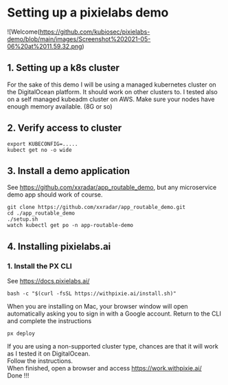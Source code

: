 # Setting up a pixielabs demo
![Welcome(https://github.com/kubiosec/pixielabs-demo/blob/main/images/Screenshot%202021-05-06%20at%2011.59.32.png)
## 1. Setting up a k8s cluster
For the sake of this demo I will be using a managed kubernetes cluster on the DigitalOcean platform. 
It should work on other clusters to. I tested also on a self managed kubeadm cluster on AWS.
Make sure your nodes have enough memory available. (8G or so)

## 2. Verify access to cluster
```
export KUBECONFIG=.....
kubect get no -o wide
```
## 3. Install a demo application 
See https://github.com/xxradar/app_routable_demo, but any microservice demo app should work of course.
```
git clone https://github.com/xxradar/app_routable_demo.git
cd ./app_routable_demo
./setup.sh
watch kubectl get po -n app-routable-demo
```
## 4. Installing pixielabs.ai 
### 1. Install the PX CLI
See https://docs.pixielabs.ai/
```
bash -c "$(curl -fsSL https://withpixie.ai/install.sh)"
```
When you are installing on Mac, your browser window will open automatically asking you to sign in with a Google account.
Return to the CLI and complete the instructions
```
px deploy
```
If you are using a non-supported cluster type, chances are that it will work as I tested it on DigitalOcean.<br>
Follow the instructions.<br>
When finished, open a browser and access https://work.withpixie.ai/<br>
Done !!!

